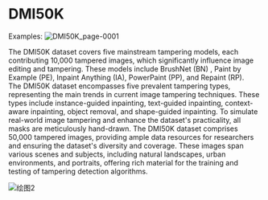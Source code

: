 # DMI50K
Examples:
![DMI50K_page-0001](https://github.com/user-attachments/assets/a56e7c02-11e6-4156-bbe6-7f08f9e47e5e)

  The DMI50K dataset covers five mainstream tampering models, each contributing 10,000 tampered images, which significantly influence image editing and tampering. These models include BrushNet (BN) , Paint by Example (PE), Inpaint Anything (IA), PowerPaint (PP), and Repaint (RP).	
  The DMI50K dataset encompasses five prevalent tampering types, representing the main trends in current image tampering techniques. These types include instance-guided inpainting, text-guided inpainting, context-aware inpainting, object removal, and shape-guided inpainting. To simulate real-world image tampering and enhance the dataset's practicality, all masks are meticulously hand-drawn.
  The DMI50K dataset comprises 50,000 tampered images, providing ample data resources for researchers and ensuring the dataset's diversity and coverage. These images span various scenes and subjects, including natural landscapes, urban environments, and portraits, offering rich material for the training and testing of tampering detection algorithms.

  ![绘图2](https://github.com/user-attachments/assets/667c222b-1b74-4726-8651-157d34eabdf7)
